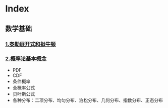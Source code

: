 # Index
## 数学基础
### [1.泰勒展开式和拟牛顿](https://github.com/bobkentt/Learning-machine-from-scratch-/blob/master/math-base/ch1/1.md)
### [2.概率论基本概念](https://github.com/bobkentt/Learning-machine-from-scratch-/blob/master/math-base/ch2/2.md)
* PDF
* CDF
* 条件概率
* 全概率公式
* 贝叶斯公式
* 各种分布：二项分布、均匀分布、泊松分布、几何分布、指数分布、正态分布 
